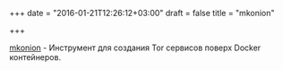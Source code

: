 +++
date = "2016-01-21T12:26:12+03:00"
draft = false
title = "mkonion"

+++

<p><a href="https://github.com/cyphar/mkonion">mkonion</a>&nbsp;- Инструмент для создания&nbsp;Tor сервисов поверх Docker контейнеров.</p>


